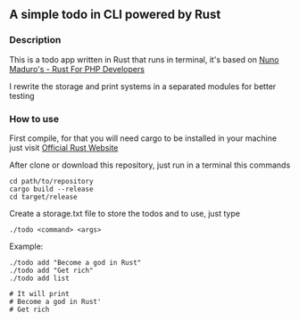 ## A simple todo in CLI powered by Rust

### Description

This is a todo app written in Rust that runs in terminal, it's based on [Nuno Maduro's - Rust For PHP Developers](https://www.youtube.com/watch?v=HfcfQiLhsV4)

I rewrite the storage and print systems in a separated modules for better testing

### How to use

First compile, for that you will need cargo to be installed in your machine just visit [Official Rust Website](https://www.rust-lang.org)

After clone or download this repository, just run in a terminal this commands

```shell
cd path/to/repository
cargo build --release
cd target/release
```

Create a storage.txt file to store the todos and to use, just type

```shell
./todo <command> <args>
```

Example:

```shell
./todo add "Become a god in Rust"
./todo add "Get rich"
./todo add list

# It will print
# Become a god in Rust'
# Get rich
```
